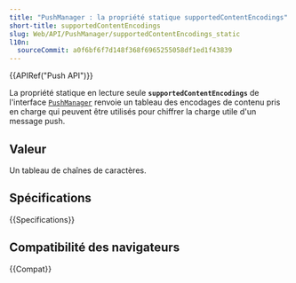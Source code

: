 ```yaml
---
title: "PushManager : la propriété statique supportedContentEncodings"
short-title: supportedContentEncodings
slug: Web/API/PushManager/supportedContentEncodings_static
l10n:
  sourceCommit: a0f6bf6f7d148f368f6965255058df1ed1f43839
---
```


{{APIRef("Push API")}}

La propriété statique en lecture seule **`supportedContentEncodings`** de l'interface [`PushManager`](/fr/docs/Web/API/PushManager) renvoie un tableau des encodages de contenu pris en charge qui peuvent être utilisés pour chiffrer la charge utile d'un message push.

## Valeur

Un tableau de chaînes de caractères.

## Spécifications

{{Specifications}}

## Compatibilité des navigateurs

{{Compat}}
